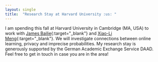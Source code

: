 ```yaml
---
layout: single
title:  "Research Stay at Harvard University :us: "
---
```




I am spending this fall at Harvard University in Cambridge (MA, USA) to work with [James Bailie](https://jameshbailie.github.io/){:target="_blank"} and [Xiao-Li Meng](https://statistics.fas.harvard.edu/people/xiao-li-meng){:target="_blank"}. We will investigate connections between online learning, privacy and imprecise probabilities. My research stay is generously supported by the German Academic Exchange Service DAAD. Feel free to get in touch in case you are in the area! 